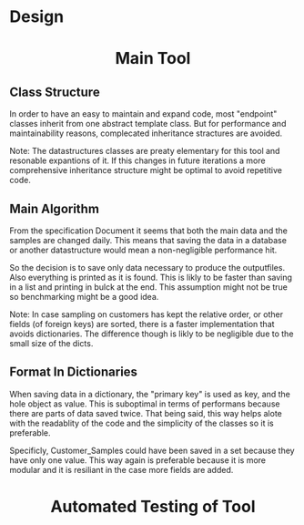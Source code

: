 # Design

<h1><center> Main Tool </center></h1>

<h2> Class Structure </h2>

In order to have an easy to maintain and expand code, most "endpoint" classes inherit from one abstract template class. But for performance and maintainability reasons, complecated inheritance stractures are avoided.

Note: The datastructures classes are preaty elementary for this tool and resonable expantions of it. If this changes in future iterations a more comprehensive inheritance structure might be optimal to avoid repetitive code.

<h2> Main Algorithm </h2>

From the specification Document it seems that both the main data and the samples are changed daily. This means that saving the data in a database or another datastructure would mean a non-negligible performance hit. 

So the decision is to save only data necessary to produce the outputfiles. Also everything is printed as it is found. This is likly to be faster than saving in a list and printing in bulck at the end. This assumption might not be true so benchmarking might be a good idea.

Note: In case sampling on customers has kept the relative order, or other fields (of foreign keys) are sorted, there is a faster implementation that avoids dictionaries. The difference though is likly to be negligible due to the small size of the dicts.

<h2> Format In Dictionaries </h2>

When saving data in a dictionary, the "primary key" is used as key, and the hole object as value. This is suboptimal in terms of performans because there are parts of data saved twice. That being said, this way helps alote with the readablity of the code and the simplicity of the classes so it is preferable.

Specificly, Customer_Samples could have been saved in a set because they have only one value. This way again is preferable because it is more modular and it is resiliant in the case more fields are added.

<h1><center> Automated Testing of Tool </center></h1>
